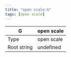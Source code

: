 ```yaml
---
title: "open scale:G"
tags: [open scale]
---
```


|G|open scale|
|---|---|
|Type|open scale|
|Root string|undefined|

